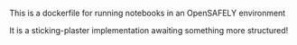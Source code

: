 This is a dockerfile for running notebooks in an OpenSAFELY
environment

It is a sticking-plaster implementation awaiting something more
structured!
